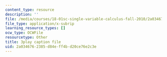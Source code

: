 ```yaml
---
content_type: resource
description: ''
file: /media/courses/18-01sc-single-variable-calculus-fall-2010/2a0346762385d84eff4bd20ce76e2c3e_7K1sB05pE0A.srt
file_type: application/x-subrip
learning_resource_types: []
ocw_type: OCWFile
resourcetype: Other
title: 3play caption file
uid: 2a034676-2385-d84e-ff4b-d20ce76e2c3e
---
```

